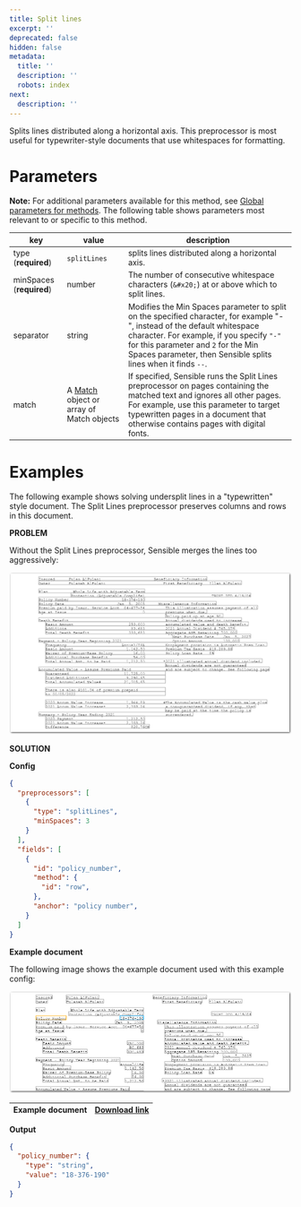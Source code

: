 ```yaml
---
title: Split lines
excerpt: ''
deprecated: false
hidden: false
metadata:
  title: ''
  description: ''
  robots: index
next:
  description: ''
---
```

Splits lines distributed along a horizontal axis. This preprocessor is most useful for typewriter-style documents that use whitespaces for formatting. 

Parameters
====

**Note:** For additional parameters available for this method, see [Global parameters for methods](doc:method#global-parameters-for-methods). The following table shows parameters most relevant to or specific to this method.

| key                      | value                                                 | description                                                  |
| ------------------------ | ----------------------------------------------------- | ------------------------------------------------------------ |
| type (**required**)      | `splitLines`                                          | splits lines distributed along a horizontal axis.            |
| minSpaces (**required**) | number                                                | The number of consecutive whitespace characters (`&#x20;`) at or above which to split lines. |
| separator                | string                                                | Modifies the Min Spaces parameter to split on the specified character, for example "-", instead of the default whitespace character. For example, if you specify `"-"` for this parameter and `2` for the Min Spaces parameter, then Sensible splits lines when it finds `--`. |
| match                    | A [Match](doc:match) object or array of Match objects | If specified, Sensible runs the Split Lines preprocessor on pages containing the matched text and ignores all other pages. For example, use this parameter to target typewritten pages in a document that otherwise contains pages with digital fonts. |

Examples
====

The following example shows solving undersplit lines in a "typewritten" style document. The Split Lines preprocessor preserves columns and rows in this document.

**PROBLEM**

Without the Split Lines preprocessor, Sensible merges the lines too aggressively:

![Click to enlarge](https://raw.githubusercontent.com/sensible-hq/sensible-docs/main/readme-sync/assets/v0/images/final/split_lines_2.png)

**SOLUTION**

**Config**

```json
{
  "preprocessors": [
    {
      "type": "splitLines",
      "minSpaces": 3
    }
  ],
  "fields": [
    {
      "id": "policy_number",
      "method": {
        "id": "row",
      },
      "anchor": "policy number",
    }
  ]
}
```

**Example document**

The following image shows the example document used with this example config:

![Click to enlarge](https://raw.githubusercontent.com/sensible-hq/sensible-docs/main/readme-sync/assets/v0/images/final/split_lines.png)

| Example document | [Download link](https://raw.githubusercontent.com/sensible-hq/sensible-docs/main/readme-sync/assets/v0/pdfs/split_lines.pdf) |
| --------------------------- | ------------------------------------------------------------ |

**Output**

```json
{
  "policy_number": {
    "type": "string",
    "value": "18-376-190"
  }
}
```